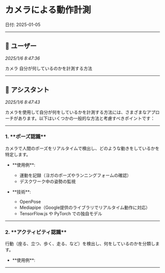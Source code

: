 # カメラによる動作計測

日付: 2025-01-05

---

## 👤 ユーザー
*2025/1/6 8:47:36*

カメラ 自分が何しているのかを計測する方法

---

## 🤖 アシスタント
*2025/1/6 8:47:43*

カメラを使用して自分が何をしているかを計測する方法には、さまざまなアプローチがあります。以下はいくつかの一般的な方法と考慮すべきポイントです：

---

### 1. \*\*ポーズ認識\*\*
カメラで人間のポーズをリアルタイムで検出し、どのような動きをしているかを特定します。

- \*\*使用例\*\*: 
  - 運動を記録（ヨガのポーズやランニングフォームの確認）
  - デスクワーク中の姿勢の監視

- \*\*技術\*\*:
  - OpenPose
  - Mediapipe（Google提供のライブラリでリアルタイム動作に対応）
  - TensorFlow.js や PyTorch での独自モデル

---

### 2. \*\*アクティビティ認識\*\*
行動（座る、立つ、歩く、走る、など）を検出し、何をしているのかを分類します。

- \*\*使用例\*\*:

---

